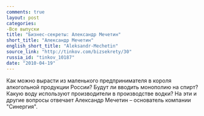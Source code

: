 ```yaml
---
comments: true
layout: post
categories:
-Все выпуски
title: "Бизнес-секреты: Александр Мечетин"
short_title: "Александр Мечетин"
english_short_title: "Aleksandr-Mechetin"
source_link: "http://tinkov.com/bizsekrety/30"
russia_id: "tinkov_10187"
date: "2010-04-19"
---
```

Как можно вырасти из маленького предпринимателя в короля алкогольной продукции России? Будут ли вводить монополию на спирт? Какую воду используют производители в производстве водки? На эти и другие вопросы отвечает Александр Мечетин – основатель компании "Синергия".
